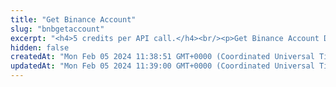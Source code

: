 ```yaml
---
title: "Get Binance Account"
slug: "bnbgetaccount"
excerpt: "<h4>5 credits per API call.</h4><br/><p>Get Binance Account Detail by address.</p>"
hidden: false
createdAt: "Mon Feb 05 2024 11:38:51 GMT+0000 (Coordinated Universal Time)"
updatedAt: "Mon Feb 05 2024 11:39:00 GMT+0000 (Coordinated Universal Time)"
---
```

